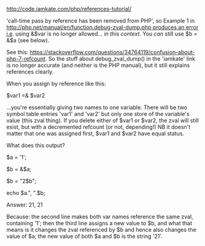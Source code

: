 <http://code.iamkate.com/php/references-tutorial/>

'call-time pass by reference has been removed from PHP', so Example 1 in [http://php.net/manual/en/function.debug-zval-dump.php produces an error i.e](http://php.net/manual/en/function.debug-zval-dump.php%20produces%20an%20error%20i.e). using &\$var is no longer allowed... *in this context*. You *can* still use \$b = &\$a (see below).

See this: <https://stackoverflow.com/questions/34764119/confusion-about-php-7-refcount>. So the stuff about debug\_zval\_dump() in the 'iamkate' link is no longer accurate (and neither is the PHP manual), but it still explains references clearly.

When you assign by reference like this:

\$var1 =& \$var2

...you're essentially giving two names to one variable. There will be two symbol table entries 'var1' and 'var2' but only one store of the variable's value (this zval thing). If you delete either of \$var1 or \$var2, the zval will still exist, but with a decremented refcount (or not, depending!) NB it doesn't matter that one was assigned first, \$var1 and \$var2 have equal status.

What does this output?

\$a = \'1\';

\$b = &\$a;

\$b = \"2\$b\";

echo \$a.\", \".\$b;

Answer: 21, 21

Because: the second line makes both var names reference the same zval, containing '1'; then the third line assigns a new value to \$b, and what that means is it changes the zval referenced by \$b and hence also changes the value of \$a; the new value of both \$a and \$b is the string '21'.
